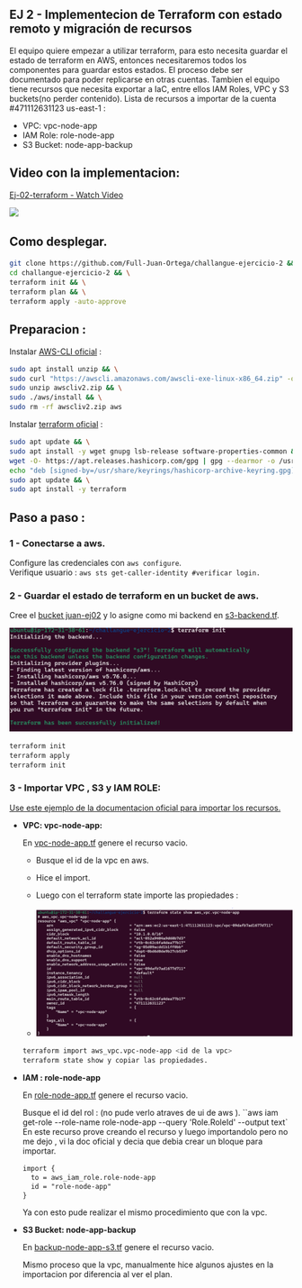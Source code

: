 

## EJ 2 - Implementecion de Terraform con estado remoto y migración de recursos

El equipo quiere empezar a utilizar terraform, para esto necesita guardar el estado de terraform en AWS, entonces necesitaremos todos los componentes para guardar estos estados. El proceso debe ser documentado para poder replicarse en otras cuentas.
Tambien el equipo tiene recursos que necesita exportar a IaC, entre ellos IAM Roles, VPC y S3 buckets(no perder contenido).
Lista de recursos a importar de la cuenta #471112631123 us-east-1 :
 - VPC: vpc-node-app
 - IAM Role: role-node-app
 - S3 Bucket: node-app-backup

## Video con la implementacion:

<div>
    <a href="https://www.loom.com/share/c41d3706cbf048c7a5675d5bfbec7aef">
      <p>Ej-02-terraform - Watch Video</p>
    </a>
    <a href="https://www.loom.com/share/c41d3706cbf048c7a5675d5bfbec7aef">
      <img style="max-width:450px;" src="https://cdn.loom.com/sessions/thumbnails/c41d3706cbf048c7a5675d5bfbec7aef-87bcb994edc2f867-full-play.gif">
    </a>
  </div>

## Como desplegar.

```bash
git clone https://github.com/Full-Juan-Ortega/challangue-ejercicio-2 && \
cd challangue-ejercicio-2 && \
terraform init && \
terraform plan && \
terraform apply -auto-approve
```


## Preparacion : 

Instalar [AWS-CLI oficial](https://docs.aws.amazon.com/cli/latest/userguide/getting-started-install.html) :  
```bash
sudo apt install unzip && \
sudo curl "https://awscli.amazonaws.com/awscli-exe-linux-x86_64.zip" -o "awscliv2.zip" && \
sudo unzip awscliv2.zip && \
sudo ./aws/install && \
sudo rm -rf awscliv2.zip aws
```
Instalar [terraform oficial](https://developer.hashicorp.com/terraform/install?product_intent=terraform#linux) :  
```bash
sudo apt update && \
sudo apt install -y wget gnupg lsb-release software-properties-common && \
wget -O- https://apt.releases.hashicorp.com/gpg | gpg --dearmor -o /usr/share/keyrings/hashicorp-archive-keyring.gpg --yes && \
echo "deb [signed-by=/usr/share/keyrings/hashicorp-archive-keyring.gpg] https://apt.releases.hashicorp.com $(lsb_release -cs) main" | sudo tee /etc/apt/sources.list.d/hashicorp.list && \
sudo apt update && \
sudo apt install -y terraform
```

## Paso a paso : 

### 1 - Conectarse a aws.

Configure las credenciales con `aws configure`.  
Verifique usuario : `aws sts get-caller-identity #verificar login.`

### 2 - Guardar el estado de terraform en un bucket de aws.

Cree el [bucket juan-ej02](https://us-east-1.console.aws.amazon.com/s3/buckets/juan-ej02?region=us-east-1&bucketType=general&prefix=./&showversions=false) y lo asigne como mi backend en [s3-backend.tf](s3-backend.tf).

![](./img/tf-init-succesfully.PNG)

```bash
terraform init
terraform apply
terraform init
```

### 3 - Importar VPC , S3 y IAM ROLE: 

[Use este ejemplo de la documentacion oficial para importar los recursos.](https://registry.terraform.io/providers/hashicorp/aws/latest/docs/resources/vpc#import)

  - **VPC: vpc-node-app:**  

    En [vpc-node-app.tf](vpc-node-app.tf) genere el recurso vacio.  

    - Busque el id de la vpc en aws.  
    - Hice el import.  
    - Luego con el terraform state importe las propiedades :

    - ![](./img/state.PNG)

    ```bash
    terraform import aws_vpc.vpc-node-app <id de la vpc>
    terraform state show y copiar las propiedades.
    ```
    

  - **IAM : role-node-app**

    En [role-node-app.tf](role-node-app.tf) genere el recurso vacio.

    Busque el id del rol : (no pude verlo atraves de ui de aws ).
    ``aws iam get-role --role-name role-node-app --query 'Role.RoleId' --output text`
    En este recurso prove creando el recurso y luego importandolo pero no me dejo , vi la doc oficial y decia que debia crear un bloque para importar.

    ```
    import {
      to = aws_iam_role.role-node-app
      id = "role-node-app"
    }
    ```	
    Ya con esto pude realizar el mismo procedimiento que con la vpc.

  - **S3 Bucket: node-app-backup**

    En [backup-node-app-s3.tf](backup-node-app-s3.tf) genere el recurso vacio.

    Mismo proceso que la vpc, manualmente hice algunos ajustes en la importacion por diferencia al ver el plan.


